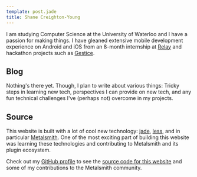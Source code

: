 ```yaml
---
template: post.jade
title: Shane Creighton-Young
---
```


I am studying Computer Science at the University of Waterloo and I have a 
passion for making things. I have gleaned extensive mobile development 
experience on Android and iOS from an 8-month internship at 
[Relay](http://relay.im) and hackathon projects such as 
[Gestice](http://gestice.org).

## Blog
Nothing's there yet. Though, I plan to write about various things: Tricky steps
in learning new tech, perspectives I can provide on new tech, and any fun technical
challenges I've (perhaps not) overcome in my projects.

## Source
This website is built with a lot of cool new technology: 
[jade](http://jade-lang.com/), [less](http://lesscss.org), and in particular 
[Metalsmith](http://metalsmith.io). One of the most exciting part of building 
this website was learning these technologies and contributing to Metalsmith 
and its plugin ecosystem.

Check out my [GitHub profile](http://github.com/srcreigh) to see the 
[source code for this website](http://github.com/srcreigh/srcreigh.github.io)
and some of my contributions to the Metalsmith community.
